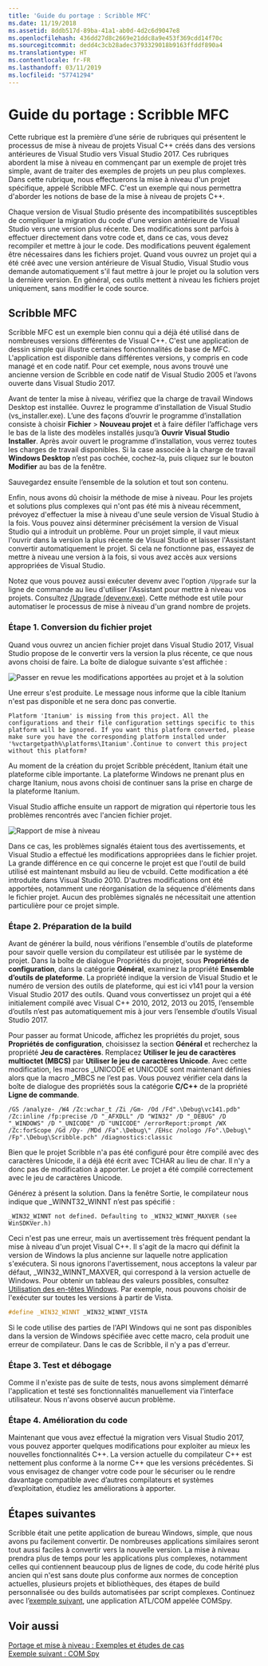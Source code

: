 ```yaml
---
title: 'Guide du portage : Scribble MFC'
ms.date: 11/19/2018
ms.assetid: 8ddb517d-89ba-41a1-ab0d-4d2c6d9047e8
ms.openlocfilehash: 436dd27d8c2669e21ddc8a9e453f369cdd14f70c
ms.sourcegitcommit: dedd4c3cb28adec3793329018b9163ffddf890a4
ms.translationtype: HT
ms.contentlocale: fr-FR
ms.lasthandoff: 03/11/2019
ms.locfileid: "57741294"
---
```

# <a name="porting-guide-mfc-scribble"></a>Guide du portage : Scribble MFC

Cette rubrique est la première d’une série de rubriques qui présentent le processus de mise à niveau de projets Visual C++ créés dans des versions antérieures de Visual Studio vers Visual Studio 2017. Ces rubriques abordent la mise à niveau en commençant par un exemple de projet très simple, avant de traiter des exemples de projets un peu plus complexes. Dans cette rubrique, nous effectuerons la mise à niveau d'un projet spécifique, appelé Scribble MFC. C'est un exemple qui nous permettra d'aborder les notions de base de la mise à niveau de projets C++.

Chaque version de Visual Studio présente des incompatibilités susceptibles de compliquer la migration du code d'une version antérieure de Visual Studio vers une version plus récente. Des modifications sont parfois à effectuer directement dans votre code et, dans ce cas, vous devez recompiler et mettre à jour le code. Des modifications peuvent également être nécessaires dans les fichiers projet. Quand vous ouvrez un projet qui a été créé avec une version antérieure de Visual Studio, Visual Studio vous demande automatiquement s'il faut mettre à jour le projet ou la solution vers la dernière version. En général, ces outils mettent à niveau les fichiers projet uniquement, sans modifier le code source.

## <a name="mfc-scribble"></a>Scribble MFC

Scribble MFC est un exemple bien connu qui a déjà été utilisé dans de nombreuses versions différentes de Visual C++. C'est une application de dessin simple qui illustre certaines fonctionnalités de base de MFC. L'application est disponible dans différentes versions, y compris en code managé et en code natif. Pour cet exemple, nous avons trouvé une ancienne version de Scribble en code natif de Visual Studio 2005 et l’avons ouverte dans Visual Studio 2017.

Avant de tenter la mise à niveau, vérifiez que la charge de travail Windows Desktop est installée. Ouvrez le programme d’installation de Visual Studio (vs_installer.exe). L’une des façons d’ouvrir le programme d’installation consiste à choisir **Fichier** > **Nouveau projet** et à faire défiler l’affichage vers le bas de la liste des modèles installés jusqu’à **Ouvrir Visual Studio Installer**. Après avoir ouvert le programme d’installation, vous verrez toutes les charges de travail disponibles. Si la case associée à la charge de travail **Windows Desktop** n’est pas cochée, cochez-la, puis cliquez sur le bouton **Modifier** au bas de la fenêtre.

Sauvegardez ensuite l’ensemble de la solution et tout son contenu.

Enfin, nous avons dû choisir la méthode de mise à niveau. Pour les projets et solutions plus complexes qui n'ont pas été mis à niveau récemment, prévoyez d'effectuer la mise à niveau d'une seule version de Visual Studio à la fois. Vous pouvez ainsi déterminer précisément la version de Visual Studio qui a introduit un problème. Pour un projet simple, il vaut mieux l'ouvrir dans la version la plus récente de Visual Studio et laisser l'Assistant convertir automatiquement le projet. Si cela ne fonctionne pas, essayez de mettre à niveau une version à la fois, si vous avez accès aux versions appropriées de Visual Studio.

Notez que vous pouvez aussi exécuter devenv avec l'option `/Upgrade` sur la ligne de commande au lieu d'utiliser l'Assistant pour mettre à niveau vos projets. Consultez [/Upgrade (devenv.exe)](/visualstudio/ide/reference/upgrade-devenv-exe). Cette méthode est utile pour automatiser le processus de mise à niveau d'un grand nombre de projets.

### <a name="step-1-converting-the-project-file"></a>Étape 1. Conversion du fichier projet

Quand vous ouvrez un ancien fichier projet dans Visual Studio 2017, Visual Studio propose de le convertir vers la version la plus récente, ce que nous avons choisi de faire. La boîte de dialogue suivante s'est affichée :

![Passer en revue les modifications apportées au projet et à la solution](../porting/media/scribbleprojectupgrade.PNG "Passer en revue les modifications apportées au projet et à la solution")

Une erreur s'est produite. Le message nous informe que la cible Itanium n'est pas disponible et ne sera donc pas convertie.

```Output
Platform 'Itanium' is missing from this project. All the configurations and their file configuration settings specific to this platform will be ignored. If you want this platform converted, please make sure you have the corresponding platform installed under '%vctargetpath%\platforms\Itanium'.Continue to convert this project without this platform?
```

Au moment de la création du projet Scribble précédent, Itanium était une plateforme cible importante. La plateforme Windows ne prenant plus en charge Itanium, nous avons choisi de continuer sans la prise en charge de la plateforme Itanium.

Visual Studio affiche ensuite un rapport de migration qui répertorie tous les problèmes rencontrés avec l'ancien fichier projet.

![Rapport de mise à niveau](../porting/media/scribblemigrationreport.PNG "Rapport de mise à niveau")

Dans ce cas, les problèmes signalés étaient tous des avertissements, et Visual Studio a effectué les modifications appropriées dans le fichier projet. La grande différence en ce qui concerne le projet est que l'outil de build utilisé est maintenant msbuild au lieu de vcbuild. Cette modification a été introduite dans Visual Studio 2010. D'autres modifications ont été apportées, notamment une réorganisation de la séquence d'éléments dans le fichier projet. Aucun des problèmes signalés ne nécessitait une attention particulière pour ce projet simple.

### <a name="step-2-getting-it-to-build"></a>Étape 2. Préparation de la build

Avant de générer la build, nous vérifions l'ensemble d'outils de plateforme pour savoir quelle version du compilateur est utilisée par le système de projet. Dans la boîte de dialogue Propriétés du projet, sous **Propriétés de configuration**, dans la catégorie **Général**, examinez la propriété **Ensemble d’outils de plateforme**. La propriété indique la version de Visual Studio et le numéro de version des outils de plateforme, qui est ici v141 pour la version Visual Studio 2017 des outils. Quand vous convertissez un projet qui a été initialement compilé avec Visual C++ 2010, 2012, 2013 ou 2015, l’ensemble d’outils n’est pas automatiquement mis à jour vers l’ensemble d’outils Visual Studio 2017.

Pour passer au format Unicode, affichez les propriétés du projet, sous **Propriétés de configuration**, choisissez la section **Général** et recherchez la propriété **Jeu de caractères**. Remplacez **Utiliser le jeu de caractères multioctet (MBCS)** par **Utiliser le jeu de caractères Unicode**. Avec cette modification, les macros _UNICODE et UNICODE sont maintenant définies alors que la macro _MBCS ne l’est pas. Vous pouvez vérifier cela dans la boîte de dialogue des propriétés sous la catégorie **C/C++** de la propriété **Ligne de commande**.

```Output
/GS /analyze- /W4 /Zc:wchar_t /Zi /Gm- /Od /Fd".\Debug\vc141.pdb" /Zc:inline /fp:precise /D "_AFXDLL" /D "WIN32" /D "_DEBUG" /D "_WINDOWS" /D "_UNICODE" /D "UNICODE" /errorReport:prompt /WX /Zc:forScope /Gd /Oy- /MDd /Fa".\Debug\" /EHsc /nologo /Fo".\Debug\" /Fp".\Debug\Scribble.pch" /diagnostics:classic
```

Bien que le projet Scribble n'a pas été configuré pour être compilé avec des caractères Unicode, il a déjà été écrit avec TCHAR au lieu de char. Il n'y a donc pas de modification à apporter. Le projet a été compilé correctement avec le jeu de caractères Unicode.

Générez à présent la solution. Dans la fenêtre Sortie, le compilateur nous indique que _WINNT32_WINNT n’est pas spécifié :

```Output
_WIN32_WINNT not defined. Defaulting to _WIN32_WINNT_MAXVER (see WinSDKVer.h)
```

Ceci n'est pas une erreur, mais un avertissement très fréquent pendant la mise à niveau d'un projet Visual C++. Il s'agit de la macro qui définit la version de Windows la plus ancienne sur laquelle notre application s'exécutera. Si nous ignorons l'avertissement, nous acceptons la valeur par défaut, _WIN32_WINNT_MAXVER, qui correspond à la version actuelle de Windows. Pour obtenir un tableau des valeurs possibles, consultez [Utilisation des en-têtes Windows](/windows/desktop/WinProg/using-the-windows-headers). Par exemple, nous pouvons choisir de l'exécuter sur toutes les versions à partir de Vista.

```cpp
#define _WIN32_WINNT _WIN32_WINNT_VISTA
```

Si le code utilise des parties de l'API Windows qui ne sont pas disponibles dans la version de Windows spécifiée avec cette macro, cela produit une erreur de compilateur. Dans le cas de Scribble, il n'y a pas d'erreur.

### <a name="step-3-testing-and-debugging"></a>Étape 3. Test et débogage

Comme il n'existe pas de suite de tests, nous avons simplement démarré l'application et testé ses fonctionnalités manuellement via l'interface utilisateur. Nous n'avons observé aucun problème.

### <a name="step-4-improve-the-code"></a>Étape 4. Amélioration du code

Maintenant que vous avez effectué la migration vers Visual Studio 2017, vous pouvez apporter quelques modifications pour exploiter au mieux les nouvelles fonctionnalités C++. La version actuelle du compilateur C++ est nettement plus conforme à la norme C++ que les versions précédentes. Si vous envisagez de changer votre code pour le sécuriser ou le rendre davantage compatible avec d’autres compilateurs et systèmes d’exploitation, étudiez les améliorations à apporter.

## <a name="next-steps"></a>Étapes suivantes

Scribble était une petite application de bureau Windows, simple, que nous avons pu facilement convertir. De nombreuses applications similaires seront tout aussi faciles à convertir vers la nouvelle version.  La mise à niveau prendra plus de temps pour les applications plus complexes, notamment celles qui contiennent beaucoup plus de lignes de code, du code hérité plus ancien qui n'est sans doute plus conforme aux normes de conception actuelles, plusieurs projets et bibliothèques, des étapes de build personnalisée ou des builds automatisées par script complexes. Continuez avec l’[exemple suivant](../porting/porting-guide-com-spy.md), une application ATL/COM appelée COMSpy.

## <a name="see-also"></a>Voir aussi

[Portage et mise à niveau : Exemples et études de cas](../porting/porting-and-upgrading-examples-and-case-studies.md)<br/>
[Exemple suivant : COM Spy](../porting/porting-guide-com-spy.md)
